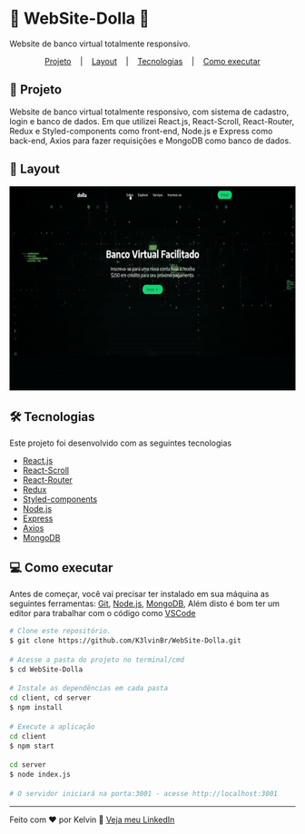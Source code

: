 # :money_with_wings: WebSite-Dolla :money_with_wings:	

Website de banco virtual totalmente responsivo.
<p align="center">
  <a href="#page_facing_up-projeto">Projeto</a> &nbsp;&nbsp;&nbsp;|&nbsp;&nbsp;&nbsp;
  <a href="#art-layout">Layout</a> &nbsp;&nbsp;&nbsp;|&nbsp;&nbsp;&nbsp;
  <a href="#hammer_and_wrench-tecnologias">Tecnologias</a> &nbsp;&nbsp;&nbsp;|&nbsp;&nbsp;&nbsp;
  <a href="#computer-como-executar">Como executar</a>
</p>

## :page_facing_up: Projeto
Website de banco virtual totalmente responsivo, com sistema de cadastro, login e banco de dados. Em que utilizei React.js, React-Scroll, React-Router, Redux e Styled-components como front-end, Node.js e Express como back-end, Axios para fazer requisições e MongoDB como banco de dados.

## :art: Layout
<div align="center">
  <img height="360" src="client/public/to_Readme/site_gif.gif" />
</div>

## :hammer_and_wrench: Tecnologias
Este projeto foi desenvolvido com as seguintes tecnologias

- [React.js](https://reactjs.org)
- [React-Scroll](https://www.npmjs.com/package/react-scroll)
- [React-Router](https://reactrouter.com)
- [Redux](https://redux.js.org)
- [Styled-components](https://styled-components.com)
- [Node.js](https://nodejs.org/en/)
- [Express](https://expressjs.com)
- [Axios](https://axios-http.com)
- [MongoDB](https://www.mongodb.com)

## :computer: Como executar
Antes de começar, você vai precisar ter instalado em sua máquina as seguintes ferramentas:
[Git](https://git-scm.com), [Node.js](https://nodejs.org/en/), [MongoDB](https://www.mongodb.com), Além disto é bom ter um editor para trabalhar com o código como [VSCode](https://code.visualstudio.com/)

```bash
# Clone este repositório.
$ git clone https://github.com/K3lvinBr/WebSite-Dolla.git

# Acesse a pasta do projeto no terminal/cmd
$ cd WebSite-Dolla

# Instale as dependências em cada pasta
cd client, cd server
$ npm install

# Execute a aplicação
cd client
$ npm start

cd server
$ node index.js

# O servidor iniciará na porta:3001 - acesse http://localhost:3001
```

---

Feito com ❤️ por Kelvin 👋 [Veja meu LinkedIn](https://www.linkedin.com/in/kelvin-sales-54306321a/)
